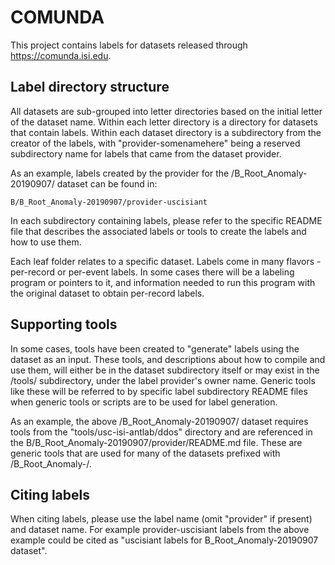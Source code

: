 # COMUNDA

This project contains labels for datasets released through
<https://comunda.isi.edu>. 

## Label directory structure

All datasets are sub-grouped into letter directories based on the
initial letter of the dataset name.  Within each letter directory is a
directory for datasets that contain labels.  Within each dataset
directory is a subdirectory from the creator of the labels, with
"provider-somenamehere" being a reserved subdirectory name for labels that came
from the dataset provider. 

As an example, labels created by the provider for the
/B_Root_Anomaly-20190907/ dataset can be found in:

    B/B_Root_Anomaly-20190907/provider-uscisiant

In each subdirectory containing labels, please refer to the specific
README file that describes the associated labels or tools to create
the labels and how to use them.

Each leaf folder relates to a specific dataset. Labels come in many
flavors - per-record or per-event labels. In some cases there will be 
a labeling program or pointers to it, and information needed to
run this program with the original dataset to obtain per-record labels.

## Supporting tools

In some cases, tools have been created to "generate" labels using the
dataset as an input.  These tools, and descriptions about how to
compile and use them, will either be in the dataset subdirectory
itself or may exist in the /tools/ subdirectory, under the label
provider's owner name.  Generic tools like these will be referred to
by specific label subdirectory README files when generic tools or
scripts are to be used for label generation.

As an example, the above /B_Root_Anomaly-20190907/ dataset requires
tools from the "tools/usc-isi-antlab/ddos" directory and are
referenced in the B/B_Root_Anomaly-20190907/provider/README.md file.
These are generic tools that are used for many of the datasets
prefixed with /B_Root_Anomaly-/.

## Citing labels

When citing labels, please use the label name (omit "provider" if present)
and dataset name. For example provider-uscisiant labels from the above
example could be cited as "uscisiant labels for B_Root_Anomaly-20190907
dataset".
